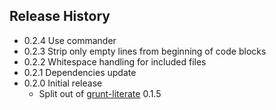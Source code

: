 ## Release History

- 0.2.4 Use commander
- 0.2.3 Strip only empty lines from beginning of code blocks
- 0.2.2 Whitespace handling for included files
- 0.2.1 Dependencies update
- 0.2.0 Initial release
	- Split out of [grunt-literate](https://github.com/phadej/grunt-literate) 0.1.5

